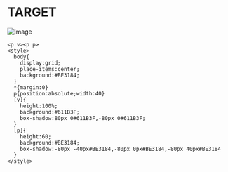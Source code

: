 # TARGET

![image](https://github.com/gaschneider/cssbattle/assets/16023844/511bfa61-393a-43aa-8da3-4d33709a2bfc)

```
<p v><p p>
<style>
  body{
    display:grid;
    place-items:center;
    background:#BE3184;
  }
  *{margin:0}
  p{position:absolute;width:40}
  [v]{
    height:100%;
    background:#611B3F;
    box-shadow:80px 0#611B3F,-80px 0#611B3F;
  }
  [p]{
    height:60;
    background:#BE3184;
    box-shadow:-80px -40px#BE3184,-80px 0px#BE3184,-80px 40px#BE3184
  }
</style>
```
